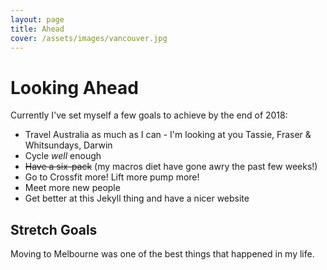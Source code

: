 ```yaml
---
layout: page
title: Ahead
cover: /assets/images/vancouver.jpg
---
```


# Looking Ahead

Currently I've set myself a few goals to achieve by the end of 2018: 
* Travel Australia as much as I can - I'm looking at you Tassie, Fraser & Whitsundays, Darwin
* Cycle *well* enough
* ~~Have a six-pack~~ (my macros diet have gone awry the past few weeks!) 
* Go to Crossfit more! Lift more pump more!
* Meet more new people
* Get better at this Jekyll thing and have a nicer website

## Stretch Goals

Moving to Melbourne was one of the best things that happened in my life.
